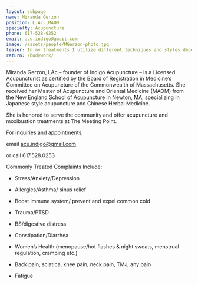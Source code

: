 ```yaml
---
layout: subpage
name: Miranda Gerzon
position: L.Ac.,MAOM
specialty: Acupuncture
phone: 617-528-0252
email: acu.indigo@gmail.com
image: /assets/people/MGerzon-photo.jpg
teaser: In my treatments I utilize different techniques and styles depending on the individual's symptoms and constitution, including cupping, gwa sha, and moxibustion. 
return: /bodywork/
---
```


Miranda Gerzon, LAc – founder of Indigo Acupuncture – is a Licensed Acupuncturist as certified by the Board of Registration in Medicine’s Committee on Acupuncture of the Commonwealth of Massachusetts. She received her Master of Acupuncture and Oriental Medicine (MAOM) from the New England School of Acupuncture in Newton, MA, specializing in Japanese style acupuncture and Chinese Herbal Medicine.

She is honored to serve the community and offer acupuncture and moxibustion treatments at The Meeting Point.

For inquiries and appointments,

email acu.indigo@gmail.com

or call 617.528.0253


Commonly Treated Complaints Include:

* Stress/Anxiety/Depression

* Allergies/Asthma/ sinus relief

* Boost immune system/ prevent and expel common cold

* Trauma/PTSD

* BS/digestive distress

* Constipation/Diarrhea

* Women’s Health (menopause/hot flashes & night sweats, menstrual regulation, cramping etc.)

* Back pain, sciatica, knee pain, neck pain, TMJ, any pain

* Fatigue


